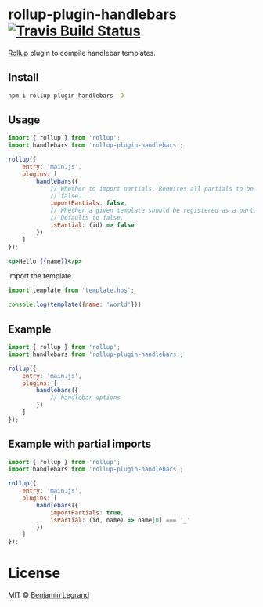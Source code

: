 # rollup-plugin-handlebars [![Travis Build Status][travis-img]][travis]

[travis-img]: https://travis-ci.org/jibhaine/rollup-plugin-handlebars.svg
[travis]: https://travis-ci.org/jibhaine/rollup-plugin-handlebars

[Rollup](https://github.com/rollup/rollup) plugin to compile handlebar templates.

## Install

```sh
npm i rollup-plugin-handlebars -D
```

## Usage

```js
import { rollup } from 'rollup';
import handlebars from 'rollup-plugin-handlebars';

rollup({
	entry: 'main.js',
	plugins: [
		handlebars({
			// Whether to import partials. Requires all partials to be statically referenced. Defaults to
			// false.
			importPartials: false,
			// Whether a given template should be registered as a partial, given its identifying name.
			// Defaults to false.
			isPartial: (id) => false
		})
	]
});
```

```mustache
<p>Hello {{name}}</p>
```

import the template.

```js
import template from 'template.hbs';

console.log(template({name: 'world'}))
```

## Example

```js
import { rollup } from 'rollup';
import handlebars from 'rollup-plugin-handlebars';

rollup({
	entry: 'main.js',
	plugins: [
		handlebars({
			// handlebar options
		})
	]
});
```

## Example with partial imports

```js
import { rollup } from 'rollup';
import handlebars from 'rollup-plugin-handlebars';

rollup({
	entry: 'main.js',
	plugins: [
		handlebars({
			importPartials: true,
			isPartial: (id, name) => name[0] === '_'
		})
	]
});
```

# License

MIT © [Benjamin Legrand](mailto:contact@benjaminlegrand.net)
